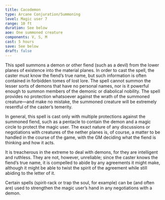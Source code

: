 ```yaml
---
title: Cacodemon
type: Arcane Conjuration/Summoning
level: Magic user 7
range: 10 ft
duration: See below
aoe: One summoned creature
components: V, S, M
cast: 5 hours
save: See below
draft: false
---
```


This spell summons a demon or other fiend (such as a devil) from the lower planes of existence into the material planes. In order to cast the spell, the caster must know the fiend’s true name, but such information is often contained in forbidden tomes of lost lore. The spell cannot summon the lesser sorts of demons that have no personal names, nor is it powerful enough to summon members of the demonic or diabolical nobility. The spell provides no protection whatsoever against the wrath of the summoned creature—and make no mistake, the summoned creature will be extremely resentful of the caster’s temerity.

In general, this spell is cast only with multiple protections against the summoned fiend, such as a pentacle to contain the demon and a magic circle to protect the magic user. The exact nature of any discussions or negotiations with creatures of the nether planes is, of course, a matter to be handled in the course of the game, with the GM deciding what the fiend is thinking and how it acts.

It is treacherous in the extreme to deal with demons, for they are intelligent and ruthless. They are not, however, unreliable; since the caster knows the fiend’s true name, it is compelled to abide by any agreements it might make, although it might be able to twist the spirit of the agreement while still abiding to the letter of it.

Certain spells (spirit-rack or trap the soul, for example) can be (and often are) used to strengthen the magic user’s hand in any negotiations with a demon.